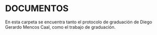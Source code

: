 # DOCUMENTOS

En esta carpeta se encuentra tanto el protocolo de graduación de Diego Gerardo Mencos Caal, como el trabajo de graduación.
